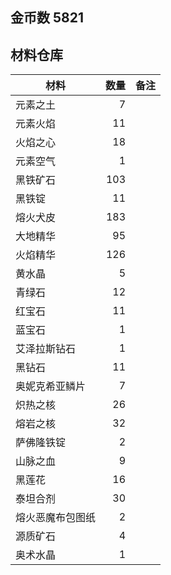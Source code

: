 ## 金币数 5821
## 材料仓库
| 材料        | 数量   |  备注  |
| --------   | -----:  | :----:  |
| 元素之土      | 7   |        |
| 元素火焰      | 11   |        |
| 火焰之心        |   18   |      |
| 元素空气        |    1   |    |
|黑铁矿石|103||
|黑铁锭|11||
|熔火犬皮|183||
|大地精华|95||
|火焰精华|126||
|黄水晶|5||
|青绿石|12||
|红宝石|11||
|蓝宝石|1||
|艾泽拉斯钻石|1||
|黑钻石|11||
|奥妮克希亚鳞片|7||
|炽热之核|26||
|熔岩之核|32||
|萨佛隆铁锭|2||
|山脉之血|9||
|黑莲花|16||
|泰坦合剂|30||
|熔火恶魔布包图纸|2||
|源质矿石|4||
|奥术水晶|1||
